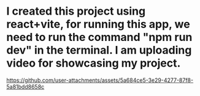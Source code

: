 # I created this project using react+vite, for running this app, we need to run the command "npm run dev" in the terminal. I am uploading video for showcasing my project.
https://github.com/user-attachments/assets/5a684ce5-3e29-4277-87f8-5a81bdd8658c


